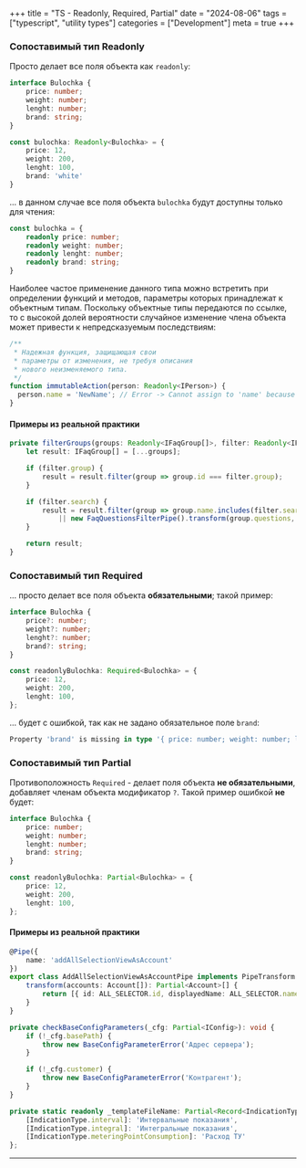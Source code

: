 +++
title = "TS - Readonly, Required, Partial"
date = "2024-08-06"
tags = ["typescript", "utility types"]
categories = ["Development"]
meta = true
+++

### Сопоставимый тип Readonly

Просто делает все поля объекта как `readonly`:

```typescript
interface Bulochka {
    price: number;
    weight: number;
    lenght: number;
    brand: string;
}

const bulochka: Readonly<Bulochka> = {
    price: 12,
    weight: 200,
    lenght: 100,
    brand: 'white'
}
```

... в данном случае все поля объекта `bulochka` будут доступны только для чтения:

```typescript
const bulochka = {
    readonly price: number;
    readonly weight: number;
    readonly lenght: number;
    readonly brand: string;
}
```

Наиболее частое применение данного типа можно встретить при определении функций и методов, параметры которых принадлежат к объектным типам. Поскольку объектные типы передаются по ссылке, то с высокой долей вероятности случайное изменение члена объекта может привести к непредсказуемым последствиям:

```typescript
/**
 * Надежная функция, защищающая свои
 * параметры от изменения, не требуя описания
 * нового неизменяемого типа.
 */
function immutableAction(person: Readonly<IPerson>) {
  person.name = 'NewName'; // Error -> Cannot assign to 'name' because it is a read-only property.
}
```

#### Примеры из реальной практики

```typescript
private filterGroups(groups: Readonly<IFaqGroup[]>, filter: Readonly<IFaqFilter>): IFaqGroup[] {
    let result: IFaqGroup[] = [...groups];

    if (filter.group) {
        result = result.filter(group => group.id === filter.group);
    }

    if (filter.search) {
        result = result.filter(group => group.name.includes(filter.search)
            || new FaqQuestionsFilterPipe().transform(group.questions, filter).length > 0);
    }

    return result;
}
```

### Сопоставимый тип Required

... просто делает все поля объекта **обязательными**; такой пример:

```typescript
interface Bulochka {
    price?: number;
    weight?: number;
    lenght?: number;
    brand?: string;
}

const readonlyBulochka: Required<Bulochka> = {
    price: 12,
    weight: 200,
    lenght: 100,
};
```

... будет с ошибкой, так как не задано обязательное поле `brand`:

```typescript
Property 'brand' is missing in type '{ price: number; weight: number; lenght: number; }' but required in type 'Required<Bulochka>'.
```

### Сопоставимый тип Partial

Противоположность `Required` - делает поля объекта **не обязательными**, добавляет членам объекта модификатор `?`. Такой пример ошибкой **не** будет:

```typescript
interface Bulochka {
    price: number;
    weight: number;
    lenght: number;
    brand: string;
}

const readonlyBulochka: Partial<Bulochka> = {
    price: 12,
    weight: 200,
    lenght: 100,
};
```

#### Примеры из реальной практики

```typescript
@Pipe({
    name: 'addAllSelectionViewAsAccount'
})
export class AddAllSelectionViewAsAccountPipe implements PipeTransform {
    transform(accounts: Account[]): Partial<Account>[] {
        return [{ id: ALL_SELECTOR.id, displayedName: ALL_SELECTOR.name }, ...accounts];
    }
}
```

```typescript
private checkBaseConfigParameters(_cfg: Partial<IConfig>): void {
    if (!_cfg.basePath) {
        throw new BaseConfigParameterError('Адрес сервера');
    }

    if (!_cfg.customer) {
        throw new BaseConfigParameterError('Контрагент');
    }
}
```

```typescript
private static readonly _templateFileName: Partial<Record<IndicationType, string>> = {
    [IndicationType.interval]: 'Интервальные показания',
    [IndicationType.integral]: 'Интегральные показания',
    [IndicationType.meteringPointConsumption]: 'Расход ТУ'
};
```

***